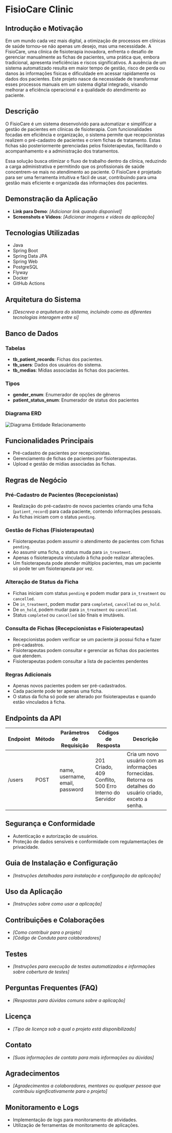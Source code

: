 # FisioCare Clinic

## Introdução e Motivação
Em um mundo cada vez mais digital, a otimização de processos em clínicas de saúde tornou-se não apenas um desejo, mas 
uma necessidade. A FisioCare, uma clínica de fisioterapia inovadora, enfrenta o desafio de gerenciar manualmente as 
fichas de pacientes, uma prática que, embora tradicional, apresenta ineficiências e riscos significativos. A ausência de
um sistema automatizado resulta em maior tempo de gestão, risco de perda ou danos às informações físicas e dificuldade
em acessar rapidamente os dados dos pacientes. Este projeto nasce da necessidade de transformar esses processos manuais
em um sistema digital integrado, visando melhorar a eficiência operacional e a qualidade do atendimento ao paciente.

## Descrição
O FisioCare é um sistema desenvolvido para automatizar e simplificar a gestão de pacientes em clínicas de fisioterapia.
Com funcionalidades focadas em eficiência e organização, o sistema permite que recepcionistas realizem o pré-cadastro de
pacientes e criem fichas de tratamento. Estas fichas são posteriormente gerenciadas pelos fisioterapeutas, facilitando o
acompanhamento e a administração dos tratamentos.

Essa solução busca otimizar o fluxo de trabalho dentro da clínica, reduzindo a carga administrativa e permitindo que os
profissionais de saúde concentrem-se mais no atendimento ao paciente. O FisioCare é projetado para ser uma ferramenta 
intuitiva e fácil de usar, contribuindo para uma gestão mais eficiente e organizada das informações dos pacientes.

## Demonstração da Aplicação
- **Link para Demo**: _[Adicionar link quando disponível]_
- **Screenshots e Vídeos**: _[Adicionar imagens e vídeos da aplicação]_

## Tecnologias Utilizadas

- Java
- Spring Boot
- Spring Data JPA
- Spring Web
- PostgreSQL
- Flyway
- Docker
- GitHub Actions

## Arquitetura do Sistema
- _[Descreva a arquitetura do sistema, incluindo como as diferentes tecnologias interagem entre si]_

## Banco de Dados
### Tabelas
- **tb_patient_records**: Fichas dos pacientes.
- **tb_users**: Dados dos usuários do sistema.
- **tb_medias**: Mídias associadas às fichas dos pacientes.
### Tipos
- **gender_enum**: Enumerador de opções de gêneros
- **patient_status_enum**: Enumerador de status dos pacientes
### Diagrama ERD
![Diagrama Entidade Relacionamento](/doc/fisiocare_db_diagram.png.png)

## Funcionalidades Principais
- Pré-cadastro de pacientes por recepcionistas.
- Gerenciamento de fichas de pacientes por fisioterapeutas.
- Upload e gestão de mídias associadas às fichas.

## Regras de Negócio

### Pré-Cadastro de Pacientes (Recepcionistas)
- Realização do pré-cadastro de novos pacientes criando uma ficha (`patient_record`) para cada paciente, contendo informações pessoais.
- As fichas iniciam com o status `pending`.

### Gestão de Fichas (Fisioterapeutas)
- Fisioterapeutas podem assumir o atendimento de pacientes com fichas `pending`.
- Ao assumir uma ficha, o status muda para `in_treatment`.
- Apenas o fisioterapeuta vinculado à ficha pode realizar alterações.
- Um fisioterapeuta pode atender múltiplos pacientes, mas um paciente só pode ter um fisioterapeuta por vez.

### Alteração de Status da Ficha
- Fichas iniciam com status `pending` e podem mudar para `in_treatment` ou `cancelled`.
- De `in_treatment`, podem mudar para `completed`, `cancelled` ou `on_hold`.
- De `on_hold`, podem mudar para `in_treatment` ou `cancelled`.
- Status `completed` ou `cancelled` são finais e imutáveis.

### Consulta de Fichas (Recepcionistas e Fisioterapeutas)
- Recepcionistas podem verificar se um paciente já possui ficha e fazer pré-cadastros.
- Fisioterapeutas podem consultar e gerenciar as fichas dos pacientes que atendem.
- Fisioterapeutas podem consultar a lista de pacientes pendentes

### Regras Adicionais
- Apenas novos pacientes podem ser pré-cadastrados.
- Cada paciente pode ter apenas uma ficha.
- O status da ficha só pode ser alterado por fisioterapeutas e quando estão vinculados à ficha.

## Endpoints da API
| Endpoint | Método | Parâmetros de Requisição | Códigos de Resposta             | Descrição                                           |
|----------|--------|--------------------------|--------------------------------|-----------------------------------------------------|
| /users   | POST   | name, username, email, password | 201 Criado, 409 Conflito, 500 Erro Interno do Servidor | Cria um novo usuário com as informações fornecidas. Retorna os detalhes do usuário criado, exceto a senha. |

## Segurança e Conformidade
- Autenticação e autorização de usuários.
- Proteção de dados sensíveis e conformidade com regulamentações de privacidade.

## Guia de Instalação e Configuração
- _[Instruções detalhadas para instalação e configuração da aplicação]_

## Uso da Aplicação
- _[Instruções sobre como usar a aplicação]_

## Contribuições e Colaborações
- _[Como contribuir para o projeto]_
- _[Código de Conduta para colaboradores]_

## Testes
- _[Instruções para execução de testes automatizados e informações sobre cobertura de testes]_

## Perguntas Frequentes (FAQ)
- _[Respostas para dúvidas comuns sobre a aplicação]_

## Licença
- _[Tipo de licença sob a qual o projeto está disponibilizado]_

## Contato
- _[Suas informações de contato para mais informações ou dúvidas]_

## Agradecimentos
- _[Agradecimentos a colaboradores, mentores ou qualquer pessoa que contribuiu significativamente para o projeto]_

## Monitoramento e Logs
- Implementação de logs para monitoramento de atividades.
- Utilização de ferramentas de monitoramento de aplicações.
